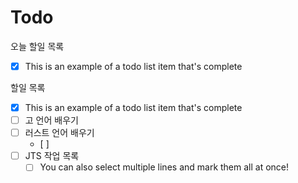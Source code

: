 # Todo

오늘 할일 목록

- [x] This is an example of a todo list item that's complete


할일 목록

- [x] This is an example of a todo list item that's complete
- [ ] 고 언어 배우기
- [ ] 러스트 언어 배우기
  - [ ] 
- [ ] JTS 작업 목록
  - [ ] You can also select multiple lines and mark them all at once!

